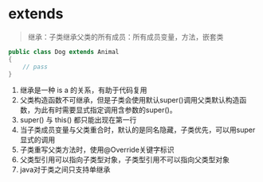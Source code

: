 # extends

> 继承：子类继承父类的所有成员：所有成员变量，方法，嵌套类

```java
public class Dog extends Animal
{
    // pass
}
```

1. 继承是一种 is a 的关系，有助于代码复用
2. 父类构造函数不可继承，但是子类会使用默认super()调用父类默认构造函数，为此有时需要显式指定调用含参数的super()。
3. super() 与 this() 都只能出现在第一行
4. 当子类成员变量与父类重合时，默认的是同名隐藏，子类优先，可以用super显式的调用
5. 子类重写父类方法时，使用@Override关键字标识
6. 父类型引用可以指向子类型对象，子类型引用不可以指向父类型对象
7. java对于类之间只支持单继承



